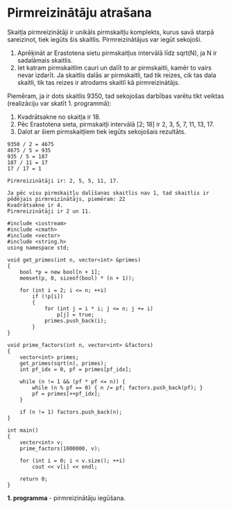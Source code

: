 # Pirmreizinātāju atrašana

Skaitļa pirmreizinātāji ir unikāls pirmskaitļu komplekts, kurus savā starpā sareizinot, tiek iegūts šis skaitlis. Pirmreizinātājus var iegūt sekojoši.

1. Aprēķināt ar Erastotena sietu pirmskaitļus intervālā līdz sqrt(N), ja N ir sadalāmais skaitlis.
2. Iet katram pirmskaitlim cauri un dalīt to ar pirmskaitli, kamēr to vairs nevar izdarīt. Ja skaitlis dalās ar pirmskaitli, tad tik reizes, cik tas dala skaitli, tik tas reizes ir atrodams skaitlī kā pirmreizinātājs.


Piemēram, ja ir dots skaitlis 9350, tad sekojošas darbības varētu tikt veiktas (realizāciju var skatīt 1. programmā):

1. Kvadrātsakne no skaitļa ir 18.
1. Pēc Erastotena sieta, pirmskaitļi intervālā [2; 18] ir 2, 3, 5, 7, 11, 13, 17.
1. Dalot ar šiem pirmskaitļiem tiek iegūts sekojošais rezultāts.

```
9350 / 2 = 4675
4675 / 5 = 935
935 / 5 = 187
187 / 11 = 17
17 / 17 = 1

Pirmreizinātāji ir: 2, 5, 5, 11, 17.

Ja pēc visu pirmskaitļu dalīšanas skaitlis nav 1, tad skaitlis ir pēdējais pirmreizinātājs, piemēram: 22
Kvadrātsakne ir 4.
Pirmreizinātāji ir 2 un 11.
```

```
#include <iostream>
#include <cmath>
#include <vector>
#include <string.h>
using namespace std;

void get_primes(int n, vector<int> &primes)
{
    bool *p = new bool[n + 1];
    memset(p, 0, sizeof(bool) * (n + 1));

    for (int i = 2; i <= n; ++i)
        if (!p[i])
        {
            for (int j = i * i; j <= n; j += i)
                p[j] = true;
            primes.push_back(i);
        }
}

void prime_factors(int n, vector<int> &factors)
{
    vector<int> primes;
    get_primes(sqrt(n), primes);
    int pf_idx = 0, pf = primes[pf_idx];

    while (n != 1 && (pf * pf <= n)) {
        while (n % pf == 0) { n /= pf; factors.push_back(pf); }
        pf = primes[++pf_idx];
    }

    if (n != 1) factors.push_back(n);
}

int main()
{
    vector<int> v;
    prime_factors(1000000, v);

    for (int i = 0; i < v.size(); ++i)
        cout << v[i] << endl;

    return 0;
}
```


**1. programma** - pirmreizinātāju iegūšana.
